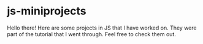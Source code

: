 # js-miniprojects

Hello there! Here are some projects in JS that I have worked on. They were part of the tutorial that I went through.
Feel free to check them out.
